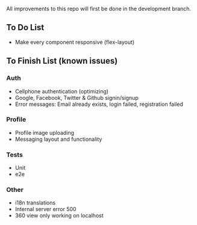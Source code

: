 All improvements to this repo will first be done in the development branch.

## To Do List 
* Make every component responsive (flex-layout)

## To Finish List (known issues)
### Auth
* Cellphone authentication (optimizing)
* Google, Facebook, Twitter & Github signin/signup
* Error messages: Email already exists, login failed, registration failed

### Profile
* Profile image uploading
* Messaging layout and functionality

### Tests
* Unit
* e2e

### Other
* i18n translations
* Internal server error 500
* 360 view only working on localhost
